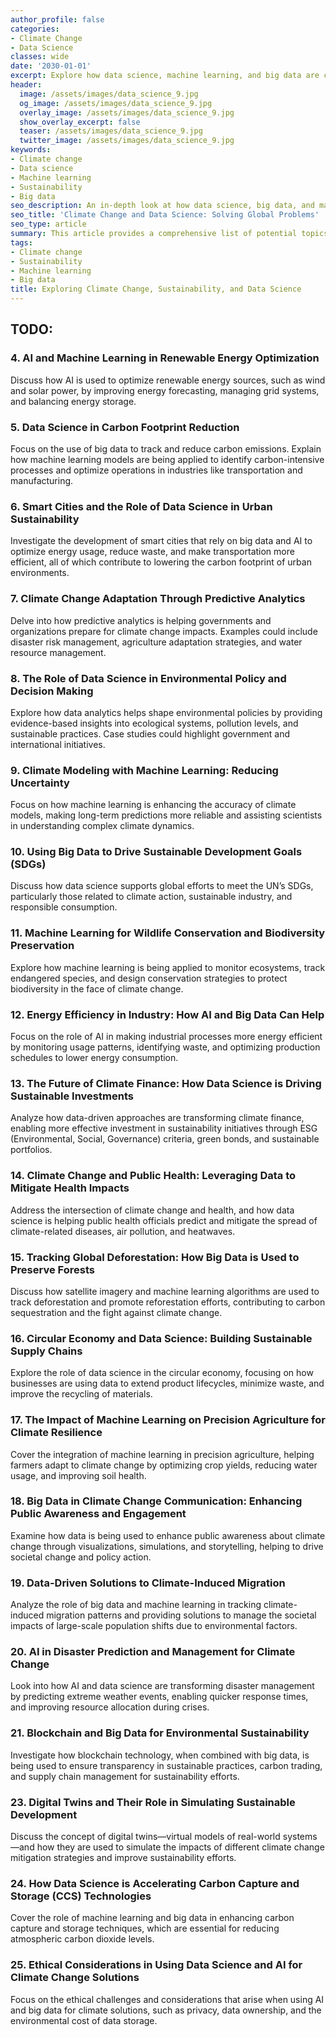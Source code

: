 ```yaml
---
author_profile: false
categories:
- Climate Change
- Data Science
classes: wide
date: '2030-01-01'
excerpt: Explore how data science, machine learning, and big data are critical tools in addressing climate change and promoting sustainability.
header:
  image: /assets/images/data_science_9.jpg
  og_image: /assets/images/data_science_9.jpg
  overlay_image: /assets/images/data_science_9.jpg
  show_overlay_excerpt: false
  teaser: /assets/images/data_science_9.jpg
  twitter_image: /assets/images/data_science_9.jpg
keywords:
- Climate change
- Data science
- Machine learning
- Sustainability
- Big data
seo_description: An in-depth look at how data science, big data, and machine learning can help solve climate change and sustainability challenges.
seo_title: 'Climate Change and Data Science: Solving Global Problems'
seo_type: article
summary: This article provides a comprehensive list of potential topics at the intersection of climate change, sustainability, and data science.
tags:
- Climate change
- Sustainability
- Machine learning
- Big data
title: Exploring Climate Change, Sustainability, and Data Science
---
```


## TODO:





### 4. AI and Machine Learning in Renewable Energy Optimization
Discuss how AI is used to optimize renewable energy sources, such as wind and solar power, by improving energy forecasting, managing grid systems, and balancing energy storage.

### 5. Data Science in Carbon Footprint Reduction
Focus on the use of big data to track and reduce carbon emissions. Explain how machine learning models are being applied to identify carbon-intensive processes and optimize operations in industries like transportation and manufacturing.

### 6. Smart Cities and the Role of Data Science in Urban Sustainability
Investigate the development of smart cities that rely on big data and AI to optimize energy usage, reduce waste, and make transportation more efficient, all of which contribute to lowering the carbon footprint of urban environments.

### 7. Climate Change Adaptation Through Predictive Analytics
Delve into how predictive analytics is helping governments and organizations prepare for climate change impacts. Examples could include disaster risk management, agriculture adaptation strategies, and water resource management.

### 8. The Role of Data Science in Environmental Policy and Decision Making
Explore how data analytics helps shape environmental policies by providing evidence-based insights into ecological systems, pollution levels, and sustainable practices. Case studies could highlight government and international initiatives.

### 9. Climate Modeling with Machine Learning: Reducing Uncertainty
Focus on how machine learning is enhancing the accuracy of climate models, making long-term predictions more reliable and assisting scientists in understanding complex climate dynamics.

### 10. Using Big Data to Drive Sustainable Development Goals (SDGs)
Discuss how data science supports global efforts to meet the UN’s SDGs, particularly those related to climate action, sustainable industry, and responsible consumption.

### 11. Machine Learning for Wildlife Conservation and Biodiversity Preservation
Explore how machine learning is being applied to monitor ecosystems, track endangered species, and design conservation strategies to protect biodiversity in the face of climate change.

### 12. Energy Efficiency in Industry: How AI and Big Data Can Help
Focus on the role of AI in making industrial processes more energy efficient by monitoring usage patterns, identifying waste, and optimizing production schedules to lower energy consumption.

### 13. The Future of Climate Finance: How Data Science is Driving Sustainable Investments
Analyze how data-driven approaches are transforming climate finance, enabling more effective investment in sustainability initiatives through ESG (Environmental, Social, Governance) criteria, green bonds, and sustainable portfolios.

### 14. Climate Change and Public Health: Leveraging Data to Mitigate Health Impacts
Address the intersection of climate change and health, and how data science is helping public health officials predict and mitigate the spread of climate-related diseases, air pollution, and heatwaves.

### 15. Tracking Global Deforestation: How Big Data is Used to Preserve Forests
Discuss how satellite imagery and machine learning algorithms are used to track deforestation and promote reforestation efforts, contributing to carbon sequestration and the fight against climate change.

### 16. Circular Economy and Data Science: Building Sustainable Supply Chains
Explore the role of data science in the circular economy, focusing on how businesses are using data to extend product lifecycles, minimize waste, and improve the recycling of materials.

### 17. The Impact of Machine Learning on Precision Agriculture for Climate Resilience
Cover the integration of machine learning in precision agriculture, helping farmers adapt to climate change by optimizing crop yields, reducing water usage, and improving soil health.

### 18. Big Data in Climate Change Communication: Enhancing Public Awareness and Engagement
Examine how data is being used to enhance public awareness about climate change through visualizations, simulations, and storytelling, helping to drive societal change and policy action.

### 19. Data-Driven Solutions to Climate-Induced Migration
Analyze the role of big data and machine learning in tracking climate-induced migration patterns and providing solutions to manage the societal impacts of large-scale population shifts due to environmental factors.

### 20. AI in Disaster Prediction and Management for Climate Change
Look into how AI and data science are transforming disaster management by predicting extreme weather events, enabling quicker response times, and improving resource allocation during crises.

### 21. Blockchain and Big Data for Environmental Sustainability
Investigate how blockchain technology, when combined with big data, is being used to ensure transparency in sustainable practices, carbon trading, and supply chain management for sustainability efforts.



### 23. Digital Twins and Their Role in Simulating Sustainable Development
Discuss the concept of digital twins—virtual models of real-world systems—and how they are used to simulate the impacts of different climate change mitigation strategies and improve sustainability efforts.

### 24. How Data Science is Accelerating Carbon Capture and Storage (CCS) Technologies
Cover the role of machine learning and big data in enhancing carbon capture and storage techniques, which are essential for reducing atmospheric carbon dioxide levels.

### 25. Ethical Considerations in Using Data Science and AI for Climate Change Solutions
Focus on the ethical challenges and considerations that arise when using AI and big data for climate solutions, such as privacy, data ownership, and the environmental cost of data storage.
